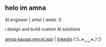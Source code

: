 ## helo im amna  

AI engineer | artist | weeb :3  

i design and build custom AI solutions  

[amna-kausar.vercel.app](https://amna-kausar.vercel.app/) | [linkedin](https://www.linkedin.com/in/amna-kausar/)
(づ｡◕‿‿◕｡)づ
